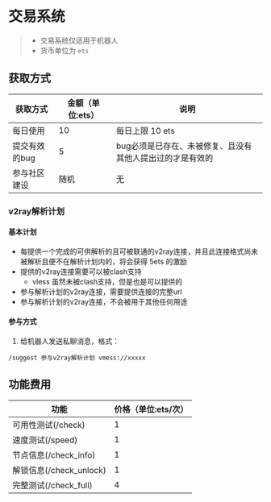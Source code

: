 # 交易系统

> - 交易系统仅适用于机器人
> - 货币单位为 `ets`

## 获取方式

| 获取方式     | 金额（单位:ets） | 说明                             |
|----------|------------|--------------------------------|
| 每日使用     | 10         | 每日上限 10 ets                    |
| 提交有效的bug | 5          | bug必须是已存在、未被修复、且没有其他人提出过的才是有效的 |
| 参与社区建设   | 随机         | 无                              |

### v2ray解析计划

#### 基本计划

- 每提供一个完成的可供解析的且可被联通的v2ray连接，并且此连接格式尚未被解析且便不在解析计划内的，将会获得 5ets 的激励
- 提供的v2ray连接需要可以被clash支持
  - vless 虽然未被clash支持，但是也是可以提供的
- 参与解析计划的v2ray连接，需要提供连接的完整url
- 参与解析计划的v2ray连接，不会被用于其他任何用途

#### 参与方式

1. 给机器人发送私聊消息，格式：

```
/suggest 参与v2ray解析计划 vmess://xxxxx
```

## 功能费用

| 功能                | 价格（单位:ets/次） |
|-------------------|--------------|
| 可用性测试(/check)     | 1            |
| 速度测试(/speed)      | 1            |
| 节点信息(/check_info) | 1            |
| 解锁信息(/check_unlock) | 1            |
| 完整测试(/check_full) | 4            |
